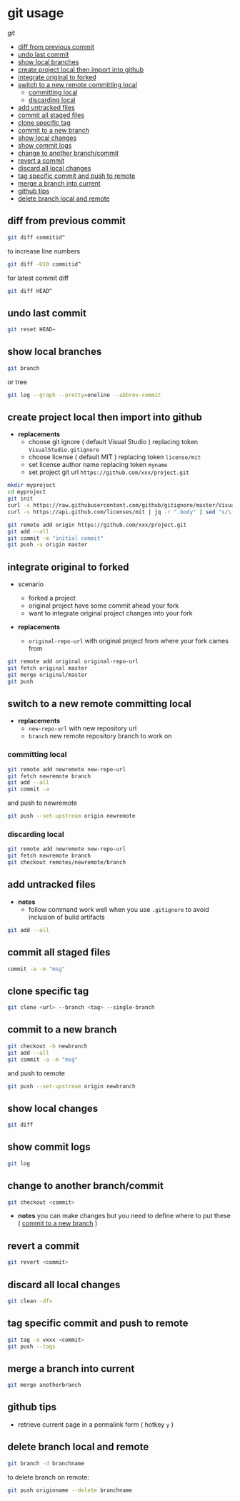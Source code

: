 # git usage

*git*

- [diff from previous commit](#diff-from-previous-commit)
- [undo last commit](#undo-last-commit)
- [show local branches](#show-local-branches)
- [create project local then import into github](#create-project-local-then-import-into-github)
- [integrate original to forked](#integrate-original-to-forked)
- [switch to a new remote committing local](#switch-to-a-new-remote-committing-local)
  * [committing local](#committing-local)
  * [discarding local](#discarding-local)
- [add untracked files](#add-untracked-files)
- [commit all staged files](#commit-all-staged-files)
- [clone specific tag](#clone-specific-tag)
- [commit to a new branch](#commit-to-a-new-branch)
- [show local changes](#show-local-changes)
- [show commit logs](#show-commit-logs)
- [change to another branch/commit](#change-to-another-branchcommit)
- [revert a commit](#revert-a-commit)
- [discard all local changes](#discard-all-local-changes)
- [tag specific commit and push to remote](#tag-specific-commit-and-push-to-remote)
- [merge a branch into current](#merge-a-branch-into-current)
- [github tips](#github-tips)
- [delete branch local and remote](#delete-branch-local-and-remote)

## diff from previous commit

```sh
git diff commitid^
```

to increase line numbers

```sh
git diff -U10 commitid^
```

for latest commit diff

```sh
git diff HEAD^
```

## undo last commit

```sh
git reset HEAD~
```

## show local branches

```sh
git branch
```

or tree

```sh
git log --graph --pretty=oneline --abbrev-commit
```

## create project local then import into github

- **replacements**
    - choose git ignore ( default Visual Studio ) replacing token `VisualStudio.gitignore`
    - choose license ( default MIT ) replacing token `license/mit`
    - set license author name replacing token `myname`
    - set project git url `https://github.com/xxx/project.git`

```sh
mkdir myproject
cd myproject
git init
curl -s https://raw.githubusercontent.com/github/gitignore/master/VisualStudio.gitignore -o .gitignore
curl -s https://api.github.com/licenses/mit | jq -r ".body" | sed "s/\[year\]/$(date +%Y)/g" | sed "s/\[fullname\]/myname/g" > LICENSE

git remote add origin https://github.com/xxx/project.git
git add --all
git commit -m "initial commit"
git push -u origin master
```

## integrate original to forked

- scenario
    - forked a project
    - original project have some commit ahead your fork
    - want to integrate original project changes into your fork

- **replacements**
    - `original-repo-url` with original project from where your fork cames from

```sh
git remote add original original-repo-url
git fetch original master
git merge original/master
git push
```

## switch to a new remote committing local

- **replacements**
    - `new-repo-url` with new repository url
    - `branch` new remote repository branch to work on
    
### committing local

```sh
git remote add newremote new-repo-url
git fetch newremote branch
git add --all
git commit -a
```

and push to newremote

```sh
git push --set-upstream origin newremote
```

### discarding local

```sh
git remote add newremote new-repo-url
git fetch newremote branch
git checkout remotes/newremote/branch
```

## add untracked files

- **notes**
    - follow command work well when you use `.gitignore` to avoid inclusion of build artifacts

```sh
git add --all
```

## commit all staged files

```sh
commit -a -m "msg"
```

## clone specific tag

```sh
git clone <url> --branch <tag> --single-branch
```

## commit to a new branch

```sh
git checkout -b newbranch
git add --all
git commit -a -m "msg"
```

and push to remote

```sh
git push --set-upstream origin newbranch
```

## show local changes

```sh
git diff
```

## show commit logs

```sh
git log
```

## change to another branch/commit

```sh
git checkout <commit>
```

- **notes** you can make changes but you need to define where to put these ( [commit to a new branch](#commit-to-a-new-branch) )

## revert a commit

```sh
git revert <commit>
```

## discard all local changes

```sh
git clean -dfx
```

## tag specific commit and push to remote

```sh
git tag -a vxxx <commit>
git push --tags
```

## merge a branch into current

```sh
git merge anotherbranch
```

## github tips

- retrieve current page in a permalink form ( hotkey `y` )

## delete branch local and remote

```sh
git branch -d branchname
```

to delete branch on remote:

```sh
git push originname --delete branchname
```
